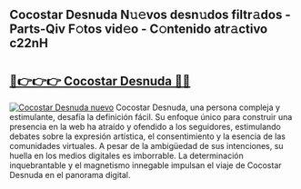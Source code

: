 ## Cocostar Desnuda N𝚞𝚎vos desn𝚞dos filtr𝚊dos - Parts-Qiv F𝚘tos vid𝚎o - C𝚘ntenido atr𝚊ctivo c22nH

# <h2><a href="http://mb73yc.tromn.icu/?c=Cocostar+Desnuda">🔗👉👉👉 Cocostar Desnuda 🔗🔗</a></h2>

[![Cocostar Desnuda nuevo](https://i.imgur.com/pEAQMta.gif)](http://mb73yc.tromn.icu/?c=Cocostar+Desnuda)
Cocostar Desnuda, una persona compleja y estimulante, desafía la definición fácil. Su enfoque único para construir una presencia en la web ha atraído y ofendido a los seguidores, estimulando debates sobre la expresión artística, el consentimiento y la esencia de las comunidades virtuales. A pesar de la ambigüedad de sus intenciones, su huella en los medios digitales es imborrable. La determinación inquebrantable y el magnetismo innegable impulsan el viaje de Cocostar Desnuda en el panorama digital.
